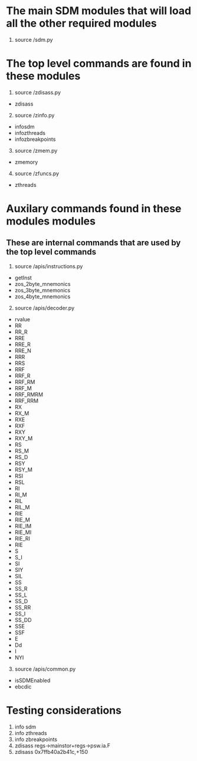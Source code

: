 # The main SDM modules that will load all the other required modules
1. source <plugin-dir>/sdm.py

# The top level commands are found in these modules
1. source <plugin-dir>/zdisass.py
  * zdisass
2. source <plugin-dir>/zinfo.py
  * infosdm
  * infozthreads
  * infozbreakpoints
3. source <plugin-dir>/zmem.py
  * zmemory
4. source <plugin-dir>/zfuncs.py
  * zthreads

# Auxilary commands found in these modules modules
## These are internal commands that are used by the top level commands
1. source <plugin-dir>/apis/instructions.py
  * getInst
  * zos_2byte_mnemonics
  * zos_3byte_mnemonics
  * zos_4byte_mnemonics
2. source <plugin-dir>/apis/decoder.py
  * rvalue
  * RR
  * RR_R
  * RRE
  * RRE_R
  * RRE_N
  * RRR
  * RRS
  * RRF
  * RRF_R
  * RRF_RM
  * RRF_M
  * RRF_RMRM
  * RRF_RRM
  * RX
  * RX_M
  * RXE
  * RXF
  * RXY
  * RXY_M
  * RS
  * RS_M
  * RS_D
  * RSY
  * RSY_M
  * RSI
  * RSL
  * RI
  * RI_M
  * RIL
  * RIL_M
  * RIE
  * RIE_M
  * RIE_IM
  * RIE_MI
  * RIE_RI
  * RIE
  * S
  * S_I
  * SI
  * SIY
  * SIL
  * SS
  * SS_R
  * SS_L
  * SS_D
  * SS_RR
  * SS_I
  * SS_DD
  * SSE
  * SSF
  * E
  * Dd
  * I
  * NYI
3. source <plugin-dir>/apis/common.py
  * isSDMEnabled
  * ebcdic

# Testing considerations
1. info sdm
2. info zthreads
3. info zbreakpoints
4. zdisass regs->mainstor+regs->psw.ia.F
5. zdisass 0x7ffb40a2b41c,+150
